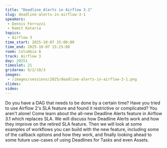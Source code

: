 ```yaml
---
title: "Deadline Alerts in Airflow 3.1"
slug: deadline-alerts-in-airflow-3-1
speakers:
 - Dennis Ferruzzi
 - Ramit Kataria
topics:
 - Airflow 3
time_start: 2025-10-07 15:00:00
time_end: 2025-10-07 15:25:00
room: Columbia A
track: Airflow 3
day: 20251
timeslot: 21
gridarea: 9/2/10/3
images: 
 - /images/sessions/2025/deadline-alerts-in-airflow-3-1.png
slides:
video:
---
```


Do you have a DAG that needs to be done by a certain time? Have you tried to use Airflow 2's SLA feature and found it restrictive or complicated? You aren't alone!  Come learn about the all-new Deadline Alerts feature in Airflow 3.1 which replaces SLA. We will discuss how Deadline Alerts work and how they improve on the retired SLA feature. Then we will look at some examples of workflows you can build with the new feature, including some of the callback options and how they work, and finally looking ahead to some future use-cases of using Deadlines for Tasks and even Assets.